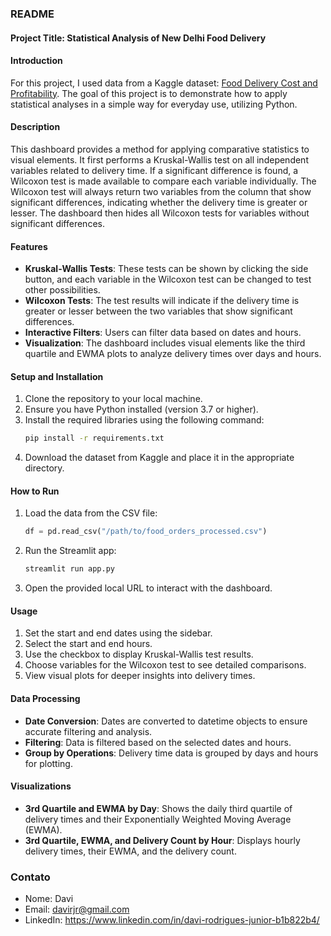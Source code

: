 ### README

#### Project Title: **Statistical Analysis of New Delhi Food Delivery**

#### Introduction
For this project, I used data from a Kaggle dataset: [Food Delivery Cost and Profitability](https://www.kaggle.com/datasets/romanniki/food-delivery-cost-and-profitability). The goal of this project is to demonstrate how to apply statistical analyses in a simple way for everyday use, utilizing Python.

#### Description
This dashboard provides a method for applying comparative statistics to visual elements. It first performs a Kruskal-Wallis test on all independent variables related to delivery time. If a significant difference is found, a Wilcoxon test is made available to compare each variable individually. The Wilcoxon test will always return two variables from the column that show significant differences, indicating whether the delivery time is greater or lesser. The dashboard then hides all Wilcoxon tests for variables without significant differences. 

#### Features
- **Kruskal-Wallis Tests**: These tests can be shown by clicking the side button, and each variable in the Wilcoxon test can be changed to test other possibilities.
- **Wilcoxon Tests**: The test results will indicate if the delivery time is greater or lesser between the two variables that show significant differences.
- **Interactive Filters**: Users can filter data based on dates and hours.
- **Visualization**: The dashboard includes visual elements like the third quartile and EWMA plots to analyze delivery times over days and hours.

#### Setup and Installation
1. Clone the repository to your local machine.
2. Ensure you have Python installed (version 3.7 or higher).
3. Install the required libraries using the following command:
    ```bash
    pip install -r requirements.txt
    ```
4. Download the dataset from Kaggle and place it in the appropriate directory.

#### How to Run
1. Load the data from the CSV file:
    ```python
    df = pd.read_csv("/path/to/food_orders_processed.csv")
    ```
2. Run the Streamlit app:
    ```bash
    streamlit run app.py
    ```
3. Open the provided local URL to interact with the dashboard.

#### Usage
1. Set the start and end dates using the sidebar.
2. Select the start and end hours.
3. Use the checkbox to display Kruskal-Wallis test results.
4. Choose variables for the Wilcoxon test to see detailed comparisons.
5. View visual plots for deeper insights into delivery times.

#### Data Processing
- **Date Conversion**: Dates are converted to datetime objects to ensure accurate filtering and analysis.
- **Filtering**: Data is filtered based on the selected dates and hours.
- **Group by Operations**: Delivery time data is grouped by days and hours for plotting.

#### Visualizations
- **3rd Quartile and EWMA by Day**: Shows the daily third quartile of delivery times and their Exponentially Weighted Moving Average (EWMA).
- **3rd Quartile, EWMA, and Delivery Count by Hour**: Displays hourly delivery times, their EWMA, and the delivery count.

### **Contato**
- Nome: Davi
- Email: davirjr@gmail.com
- LinkedIn: https://www.linkedin.com/in/davi-rodrigues-junior-b1b822b4/